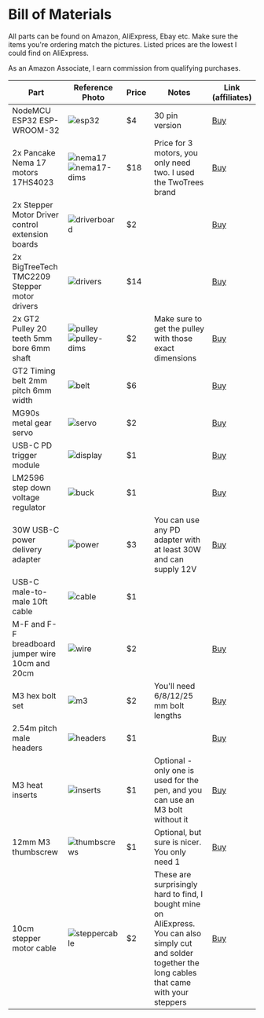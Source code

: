 # Bill of Materials
All parts can be found on Amazon, AliExpress, Ebay etc. Make sure the items you're ordering match the pictures. Listed prices are the lowest I could find on AliExpress.

As an Amazon Associate, I earn commission from qualifying purchases.

| Part| Reference Photo | Price | Notes | Link (affiliates)
|---|---|---|---|---|
|NodeMCU ESP32 ESP-WROOM-32|![esp32](/images/bom/esp32.jpg)| $4 | 30 pin version | [Buy](https://amzn.to/4hddt23)
| 2x Pancake Nema 17 motors 17HS4023 |![nema17](/images/bom/nema17.jpg) ![nema17-dims](/images/bom/nema17-dims.jpg) | $18 | Price for 3 motors, you only need two. I used the TwoTrees brand | [Buy](https://amzn.to/4iUPPbO)
| 2x Stepper Motor Driver control extension boards |![driverboard](/images/bom/driverboard.jpg) | $2 | | [Buy](https://amzn.to/4iVj4Lx)
| 2x BigTreeTech TMC2209 Stepper motor drivers |![drivers](/images/bom/tmc2209.jpg) | $14 | | [Buy](https://amzn.to/4iVjlOz)
| 2x GT2 Pulley 20 teeth 5mm bore 6mm shaft | ![pulley](/images/bom/pulley.jpg) ![pulley-dims](/images/bom/pulley_dims.jpg) | $2 | Make sure to get the pulley with those exact dimensions | [Buy](https://amzn.to/3DLItbJ)
| GT2 Timing belt 2mm pitch 6mm width | ![belt](/images/bom/belt.jpg) | $6 | | [Buy](https://amzn.to/3XWBPpU)
| MG90s metal gear servo | ![servo](/images/bom/mg90s.jpg) | $2 | | [Buy](https://amzn.to/4kVJm28)
| USB-C PD trigger module | ![display](/images/bom/pd.jpg) | $1 | | [Buy](https://amzn.to/4bTKDTi)
| LM2596 step down voltage regulator | ![buck](/images/bom/buck.jpg) | $1 | | [Buy](https://amzn.to/4bTKGys)
| 30W USB-C power delivery adapter | ![power](/images/bom/power.jpg) | $3 | You can use any PD adapter with at least 30W and can supply 12V | [Buy](https://amzn.to/3XWCaZI)
| USB-C male-to-male 10ft cable | ![cable](/images/bom/cable.jpg) | $1 | |
| M-F and F-F breadboard jumper wire 10cm and 20cm | ![wire](/images/bom/wire.jpg) | $2 | | [Buy](https://amzn.to/41DxpFM)
| M3 hex bolt set | ![m3](/images/bom/m3.jpg) | $2 | You'll need 6/8/12/25 mm bolt lengths | [Buy](https://amzn.to/428uia1)
| 2.54m pitch male headers | ![headers](/images/bom/header.jpg) | $1 | | [Buy](https://amzn.to/4bTLnI4)
| M3 heat inserts | ![inserts](/images/bom/inserts.jpg) | $1 | Optional - only one is used for the pen, and you can use an M3 bolt without it | [Buy](https://amzn.to/4bWF1HX)
| 12mm M3 thumbscrew | ![thumbscrews](/images/bom/thumbscrews.jpg) | $1 |Optional, but sure is nicer. You only need 1 | [Buy](https://amzn.to/41Q3SbL)
| 10cm stepper motor cable | ![steppercable](/images/bom/steppercable.webp) | $2 | These are surprisingly hard to find, I bought mine on AliExpress. You can also simply cut and solder together the long cables that came with your steppers | [Buy](https://www.aliexpress.us/item/2251832624960694.html)